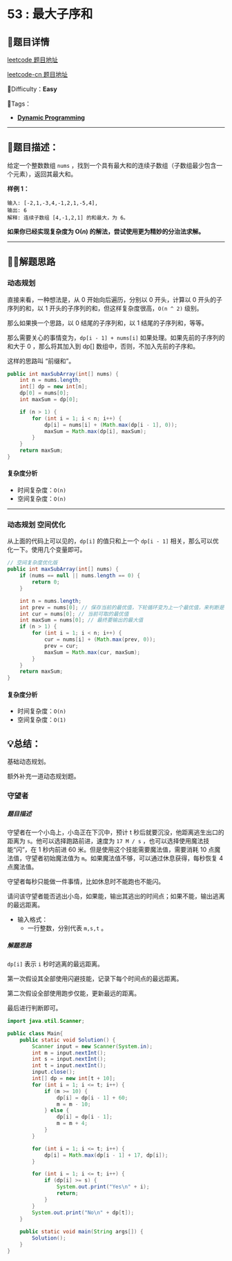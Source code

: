 # 53 : 最大子序和

## 📌题目详情

[leetcode 题目地址](https://leetcode.com/problems/maximum-subarray/)

[leetcode-cn 题目地址](https://leetcode-cn.com/problems/maximum-subarray/)

📗Difficulty：**Easy**	

🎯Tags：

+ **[Dynamic Programming](https://leetcode.com/tag/dynamic-programming/)**

---

## 📃题目描述：

给定一个整数数组 `nums` ，找到一个具有最大和的连续子数组（子数组最少包含一个元素），返回其最大和。 

**样例 1：**

```
输入: [-2,1,-3,4,-1,2,1,-5,4],
输出: 6
解释: 连续子数组 [4,-1,2,1] 的和最大，为 6。
```

**如果你已经实现复杂度为 O(*n*) 的解法，尝试使用更为精妙的分治法求解。** 

****

## 🏹🎯解题思路

### 动态规划

直接来看，一种想法是，从 0 开始向后遍历，分别以 0 开头，计算以 0 开头的子序列的和，以 1 开头的子序列的和，但这样复杂度很高，`O(n ^ 2)` 级别。

那么如果换一个思路，以 0 结尾的子序列和，以 1 结尾的子序列和，等等。

那么需要关心的事情变为，`dp[i - 1] + nums[i]` 如果处理。如果先前的子序列的和大于 0 ，那么将其加入到 dp[] 数组中，否则，不加入先前的子序和。

这样的思路叫 “前缀和”。



```java
public int maxSubArray(int[] nums) {
    int n = nums.length;
    int[] dp = new int[n];
    dp[0] = nums[0];
    int maxSum = dp[0];

    if (n > 1) {
        for (int i = 1; i < n; i++) {
            dp[i] = nums[i] + (Math.max(dp[i - 1], 0));
            maxSum = Math.max(dp[i], maxSum);
        }
    }
    return maxSum;
}
```

#### 复杂度分析

+ 时间复杂度：`O(n)`
+ 空间复杂度：`O(n)`

---

### 动态规划 空间优化

从上面的代码上可以见的，`dp[i]` 的值只和上一个 `dp[i - 1]` 相关，那么可以优化一下。使用几个变量即可。

```java
// 空间复杂度优化版
public int maxSubArray(int[] nums) {
    if (nums == null || nums.length == 0) {
        return 0;
    }

    int n = nums.length;
    int prev = nums[0]; // 保存当前的最优值，下轮循环变为上一个最优值，来判断是不是要加入 上轮的最优值
    int cur = nums[0]; // 当前可取的最优值
    int maxSum = nums[0]; // 最终要输出的最大值
    if (n > 1) {
        for (int i = 1; i < n; i++) {
            cur = nums[i] + (Math.max(prev, 0));
            prev = cur;
            maxSum = Math.max(cur, maxSum);
        }
    }
    return maxSum;
}
```

#### 复杂度分析

+ 时间复杂度：`O(n)`
+ 空间复杂度：`O(1)`

## 💡总结：

基础动态规划。

额外补充一道动态规划题。

### 守望者

##### 题目描述

守望者在一个小岛上，小岛正在下沉中，预计 t 秒后就要沉没，他距离逃生出口的距离为 `s`。他可以选择跑路前进，速度为 `17 M / s` ，也可以选择使用魔法技能“闪”，在 1 秒内前进 60 米。但是使用这个技能需要魔法值，需要消耗 10 点魔法值，守望者初始魔法值为 `m`。如果魔法值不够，可以通过休息获得，每秒恢复 4 点魔法值。

守望者每秒只能做一件事情，比如休息时不能跑也不能闪。

请问该守望者能否逃出小岛，如果能，输出其逃出的时间点；如果不能，输出逃离的最远距离。

+ 输入格式：
    + 一行整数，分别代表 `m,s,t` 。

##### 解题思路

`dp[i]` 表示 `i` 秒时逃离的最远距离。

第一次假设其全部使用闪避技能，记录下每个时间点的最远距离。

第二次假设全部使用跑步仅能，更新最远的距离。

最后进行判断即可。

```java
import java.util.Scanner;

public class Main{
    public static void Solution() {
    	Scanner input = new Scanner(System.in);
        int m = input.nextInt();
        int s = input.nextInt();
        int t = input.nextInt();
        input.close();
        int[] dp = new int[t + 10];
        for (int i = 1; i <= t; i++) {
            if (m >= 10) {
                dp[i] = dp[i - 1] + 60;
                m = m - 10;
            } else {
                dp[i] = dp[i - 1];
                m = m + 4;
            }
        }

        for (int i = 1; i <= t; i++) {
            dp[i] = Math.max(dp[i - 1] + 17, dp[i]);
        }

        for (int i = 1; i <= t; i++) {
            if (dp[i] >= s) {
                System.out.print("Yes\n" + i);
                return;
            }
        }
        System.out.print("No\n" + dp[t]);
    }
    
    public static void main(String args[]) {
        Solution();
    }
}
```



